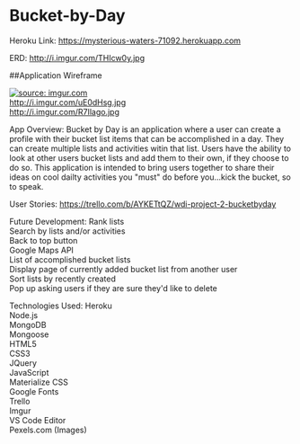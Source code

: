 # Bucket-by-Day

Heroku Link: https://mysterious-waters-71092.herokuapp.com

ERD: http://i.imgur.com/THIcw0y.jpg

##Application Wireframe 

<a href="http://imgur.com/8jBiD6N"><img src="http://i.imgur.com/8jBiD6N.jpg" title="source: imgur.com" /></a>
<br>
http://i.imgur.com/uE0dHsg.jpg
<br>
http://i.imgur.com/R7Ilago.jpg


App Overview:
Bucket by Day is an application where a user can create a profile with their bucket list items that can be accomplished in a day.  They can create multiple lists and activities witin that list.  Users have the ability to look at other users bucket lists and add them to their own, if they choose to do so.  This application is intended to bring users together to share their ideas on cool dailty activities you "must" do before you...kick the bucket, so to speak.  

User Stories:  https://trello.com/b/AYKETtQZ/wdi-project-2-bucketbyday

Future Development: 
  Rank lists
  <br>
  Search by lists and/or activities
  <br>
  Back to top button
  <br>
  Google Maps API
 <br>
  List of accomplished bucket lists
  <br>
  Display page of currently added bucket list from another user
  <br>
  Sort lists by recently created
  <br>
  Pop up asking users if they are sure they'd like to delete

Technologies Used:
  Heroku
  <br>
  Node.js
  <br>
  MongoDB
  <br>
  Mongoose
  <br>
  HTML5
  <br>
  CSS3
  <br>
  JQuery
  <br>
  JavaScript
  <br>
  Materialize CSS
  <br>
  Google Fonts
  <br>
  Trello
  <br>
  Imgur
  <br>
  VS Code Editor
  <br>
  Pexels.com (Images)




